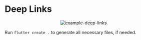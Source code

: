 # Deep Links

<p align="center">
<img src="https://raw.githubusercontent.com/slovnicki/beamer/master/examples/deep_links/example-deep-links.gif" alt="example-deep-links">
</p>

Run `flutter create .` to generate all necessary files, if needed.
